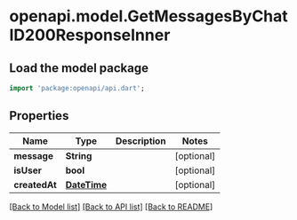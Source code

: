# openapi.model.GetMessagesByChatID200ResponseInner

## Load the model package
```dart
import 'package:openapi/api.dart';
```

## Properties
Name | Type | Description | Notes
------------ | ------------- | ------------- | -------------
**message** | **String** |  | [optional] 
**isUser** | **bool** |  | [optional] 
**createdAt** | [**DateTime**](DateTime.md) |  | [optional] 

[[Back to Model list]](../README.md#documentation-for-models) [[Back to API list]](../README.md#documentation-for-api-endpoints) [[Back to README]](../README.md)


